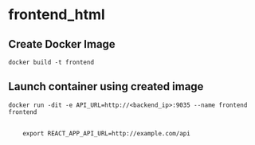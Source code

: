 # frontend_html

## Create Docker Image

    docker build -t frontend
   
## Launch container using created image

    docker run -dit -e API_URL=http://<backend_ip>:9035 --name frontend frontend
    
##

        export REACT_APP_API_URL=http://example.com/api
   
